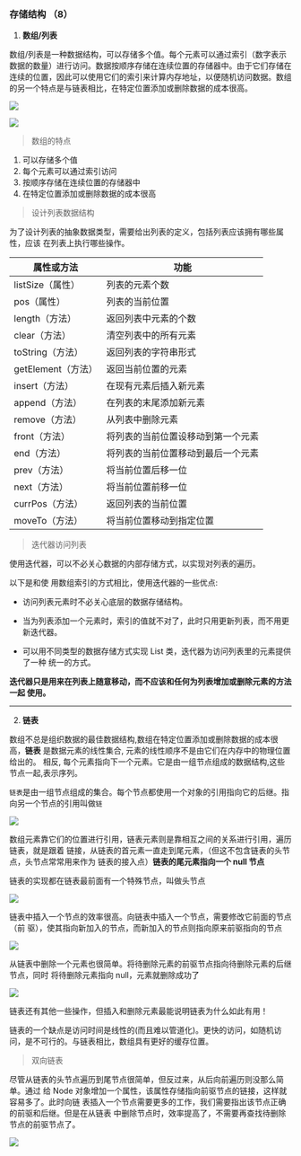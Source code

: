 ### 存储结构 （8）

1. **数组/列表**

数组/列表是一种数据结构，可以存储多个值。每个元素可以通过索引（数字表示数据的数量）进行访问。数据按顺序存储在连续位置的存储器中。由于它们存储在连续的位置，因此可以使用它们的索引来计算内存地址，以便随机访问数据。数组的另一个特点是与链表相比，在特定位置添加或删除数据的成本很高。

![](../img/tao-数组.jpg)

![](../img/tao-连续存储.jpg)

> 数组的特点

1. 可以存储多个值
2. 每个元素可以通过索引访问
3. 按顺序存储在连续位置的存储器中
4. 在特定位置添加或删除数据的成本很高

> 设计列表数据结构

为了设计列表的抽象数据类型，需要给出列表的定义，包括列表应该拥有哪些属性，应该 在列表上执行哪些操作。

属性或方法 | 功能
---|---
listSize（属性）| 列表的元素个数 
pos（属性）| 列表的当前位置 
length（方法）| 返回列表中元素的个数 
clear（方法） | 清空列表中的所有元素 
toString（方法）| 返回列表的字符串形式 
getElement（方法）| 返回当前位置的元素 
insert（方法）|  在现有元素后插入新元素 
append（方法）| 在列表的末尾添加新元素 
remove（方法）| 从列表中删除元素
front（方法）| 将列表的当前位置设移动到第一个元素
end（方法） | 将列表的当前位置移动到最后一个元素 
prev（方法）| 将当前位置后移一位 
next（方法）| 将当前位置前移一位 
currPos（方法）| 返回列表的当前位置 
moveTo（方法） | 将当前位置移动到指定位置

> 迭代器访问列表

使用迭代器，可以不必关心数据的内部存储方式，以实现对列表的遍历。

以下是和使 用数组索引的方式相比，使用迭代器的一些优点:

- 访问列表元素时不必关心底层的数据存储结构。 

- 当为列表添加一个元素时，索引的值就不对了，此时只用更新列表，而不用更新迭代器。

- 可以用不同类型的数据存储方式实现 List 类，迭代器为访问列表里的元素提供了一种 统一的方式。

**迭代器只是用来在列表上随意移动，而不应该和任何为列表增加或删除元素的方法一起 使用。**

-----

2. **链表**

数组不总是组织数据的最佳数据结构,数组在特定位置添加或删除数据的成本很高，**链表** 是数据元素的线性集合, 元素的线性顺序不是由它们在内存中的物理位置给出的。 相反, 每个元素指向下一个元素。它是由一组节点组成的数据结构,这些节点一起,表示序列。

`链表`是由一组节点组成的集合。每个节点都使用一个对象的引用指向它的后继。指向另一个节点的引用叫做`链`

![](../img/链表.jpg)

数组元素靠它们的位置进行引用，链表元素则是靠相互之间的关系进行引用，遍历链表，就是跟着
链接，从链表的首元素一直走到尾元素，（但这不包含链表的头节点，头节点常常用来作为
链表的接入点）**链表的尾元素指向一个 null 节点**

链表的实现都在链表最前面有一个特殊节点，叫做头节点

![](../img/链表-header.jpg)

链表中插入一个节点的效率很高。向链表中插入一个节点，需要修改它前面的节点（前
驱），使其指向新加入的节点，而新加入的节点则指向原来前驱指向的节点

![](../img/链表-插入.jpg)


从链表中删除一个元素也很简单。将待删除元素的前驱节点指向待删除元素的后继节点，同时
将待删除元素指向 null，元素就删除成功了

![](../img/链表-删除.jpg)


链表还有其他一些操作，但插入和删除元素最能说明链表为什么如此有用！

链表的一个缺点是访问时间是线性的(而且难以管道化)。更快的访问，如随机访问，是不可行的。与链表相比，数组具有更好的缓存位置。


> 双向链表

尽管从链表的头节点遍历到尾节点很简单，但反过来，从后向前遍历则没那么简单。通过 给 Node 对象增加一个属性，该属性存储指向前驱节点的链接，这样就容易多了。此时向链 表插入一个节点需要更多的工作，我们需要指出该节点正确的前驱和后继。但是在从链表 中删除节点时，效率提高了，不需要再查找待删除节点的前驱节点了。

![](../img/llinkedlist.png)


